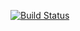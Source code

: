[![Build Status](https://travis-ci.org/choiwhmarco/Travis.svg?branch=master)](https://travis-ci.org/choiwhmarco/Travis)
